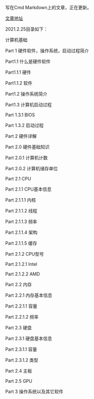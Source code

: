 写在Cmd Markdown上的文章，正在更新。

[文章地址](https://www.zybuluo.com/pnpn111/note/1746859)

2021.2.25目录如下：

计算机基础

Part 1 硬件软件，操作系统，启动过程简介

Part1.1 什么是硬件软件

Part1.1.1 硬件

Part1.1.2 软件

Part1.2 操作系统简介

Part1.3 计算机启动过程

Part 1.3.1 BIOS

Part 1.3.2 启动过程

Part 2 硬件详解

Part 2.0 硬件基础知识

Part 2.0.1 计算机计数

Part 2.0.2 计算机储存单位

Part 2.1 CPU

Part 2.1.1 CPU基本信息

Part 2.1.1.1 内核

Part 2.1.1.2 线程

Part 2.1.1.3 频率

Part 2.1.1.4 架构

Part 2.1.1.5 缓存

Part 2.1.2 CPU型号

Part 2.1.2.1 Intel

Part 2.1.2.2 AMD

Part 2.2 内存

Part 2.2.1 内存基本信息

Part 2.2.1.1 容量

Part 2.2.1.2 频率

Part 2.3 硬盘

Part 2.3.1 硬盘基本信息

Part 2.3.1.1 容量

Part 2.3.1.2 类型

Part 2.4 主板

Part 2.5 GPU

Part 3 操作系统以及其它软件
